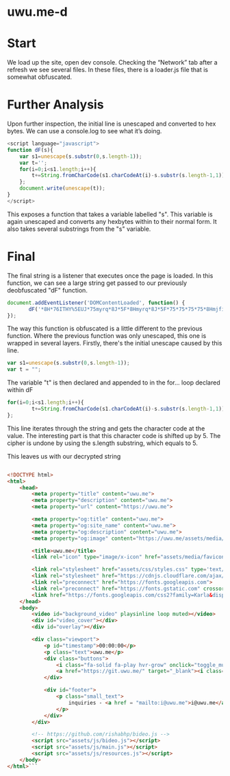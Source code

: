 # uwu.me-d

# Start

We load up the site, open dev console. Checking the “Network” tab after a refresh we see several files. In these files, there is a loader.js file 	that is somewhat obfuscated.

# Further Analysis

Upon further inspection, the initial line is unescaped and converted to hex bytes. We can use a console.log to see what it’s doing.

```js
<script language="javascript">
function dF(s){
	var s1=unescape(s.substr(0,s.length-1)); 
    var t='';
	for(i=0;i<s1.length;i++){
        t+=String.fromCharCode(s1.charCodeAt(i)-s.substr(s.length-1,1));
    };
    document.write(unescape(t));
}
</script>
```

This exposes a function that takes a variable labelled "s". This variable is again unescaped and converts any hexbytes within to their normal form. It also takes several substrings from the "s" variable. 

# Final

The final string is a listener that executes once the page is loaded. In this function, we can see a large string get passed to our previously deobfuscated "dF" function. 

```js
document.addEventListener('DOMContentLoaded', function() {
       dF('*8H*76ITHY%5EUJ*75myrq*8J*5F*8Hmyrq*8J*5F*75*75*75*75*8Hmjfi*8J*5F*75*75*75*75*75*75*75*75*8Hrjyf*75uwtujwy%7E*8I*77ynyqj*77*75htsyjsy*8I*77z%7Cz3rj*77*8J*5F*75*75*75*75*75*75*75*75*8Hrjyf*75uwtujwy%7E*8I*77ijxhwnuynts*77*75htsyjsy*8I*77z%7Cz3rj*77*8J*5F*75*75*75*75*75*75*75*75*8Hrjyf*75uwtujwy%7E*8I*77zwq*77*75htsyjsy*8I*77myyux*8F44z%7Cz3rj*77*8J*5F*5F*75*75*75*75*75*75*75*75*8Hrjyf*75uwtujwy%7E*8I*77tl*8Fynyqj*77*75htsyjsy*8I*77z%7Cz3rj*77*8J*5F*75*75*75*75*75*75*75*75*8Hrjyf*75uwtujwy%7E*8I*77tl*8Fxnyjdsfrj*77*75htsyjsy*8I*77z%7Cz3rj*77*8J*5F*75*75*75*75*75*75*75*75*8Hrjyf*75uwtujwy%7E*8I*77tl*8Fijxhwnuynts*77*75htsyjsy*8I*77z%7Cz3rj*77*8J*5F*75*75*75*75*75*75*75*75*8Hrjyf*75uwtujwy%7E*8I*77tl*8Fnrflj*77*75htsyjsy*8I*77myyux*8F44z%7Cz3rj4fxxjyx4rjinf4ixdnhts3usl*77*8J*5F*5F*75*75*75*75*75*75*75*75*8Hynyqj*8Jz%7Cz3rj*8H4ynyqj*8J*5F*75*75*75*75*75*75*75*75*8Hqnsp*75wjq*8I*77nhts*77*75y%7Euj*8I*77nrflj4%7D2nhts*77*75mwjk*8I*77fxxjyx4rjinf4kf%7Bnhts3nht*77*8J*5F*5F*75*75*75*75*75*75*75*75*8Hqnsp*75wjq*8I*77xy%7Eqjxmjjy*77*75mwjk*8I*77fxxjyx4hxx4xy%7Eqjx3hxx*77*75y%7Euj*8I*7%3Cyj%7Dy4hxx*7%3C*8J*5F*75*75*75*75*75*75*75*75*8Hqnsp*75wjq*8I*77xy%7Eqjxmjjy*77*75mwjk*8I*77myyux*8F44hisox3hqtzikqfwj3htr4fof%7D4qngx4ktsy2f%7Cjxtrj4%3B36374hxx4fqq3rns3hxx*77*75y%7Euj*8I*7%3Cyj%7Dy4hxx*7%3C*8J*5F*75*75*75*75*75*75*75*75*8Hqnsp*75wjq*8I*77uwjhtssjhy*77*75mwjk*8I*77myyux*8F44ktsyx3lttlqjfunx3htr*77*8J*5F*75*75*75*75*75*75*75*75*8Hqnsp*75wjq*8I*77uwjhtssjhy*77*75mwjk*8I*77myyux*8F44ktsyx3lxyfynh3htr*77*75hwtxxtwnlns*8J*5F*75*75*75*75*75*75*75*75*8Hqnsp*75mwjk*8I*77myyux*8F44ktsyx3lttlqjfunx3htr4hxx7*8Kkfrnq%7E*8IPfwqf*7%3Binxuqf%7E*8Ix%7Cfu*77*75wjq*8I*77xy%7Eqjxmjjy*77*8J*5F*75*75*75*75*8H4mjfi*8J*5F*75*75*75*75*8Hgti%7E*8J*5F*75*75*75*75*75*75*75*75*8H%7Bnijt*75ni*8I*77gfhplwtzsid%7Bnijt*77*75uqf%7Exnsqnsj*75qttu*75rzyji*8J*8H4%7Bnijt*8J*5F*75*75*75*75*75*75*75*75*8Hin%7B*75ni*8I*77%7Bnijtdht%7Bjw*77*8J*8H4in%7B*8J*5F*75*75*75*75*75*75*75*75*8Hin%7B*75ni*8I*77t%7Bjwqf%7E*77*8J*8H4in%7B*8J*5F*5F*75*75*75*75*75*75*75*75*8Hin%7B*75hqfxx*8I*77%7Bnj%7Cutwy*77*8J*5F*75*75*75*75*75*75*75*75*75*75*75*75*8Hu*75ni*8I*77ynrjxyfru*77*8J55*8F55*8F55*8H4u*8J*5F*75*75*75*75*75*75*75*75*75*75*75*75*8Hu*75hqfxx*8I*77yj%7Dy*77*8Jz%7Cz3rj*8H4u*8J*5F*75*75*75*75*75*75*75*75*75*75*75*75*8Hin%7B*75hqfxx*8I*77gzyytsx*77*8J*5F*75*75*75*75*75*75*75*75*75*75*75*75*75*75*75*75*8Hn*75hqfxx*8I*77kf2xtqni*75kf2uqf%7E*75m%7Bw2lwt%7C*77*75tshqnhp*8I*77ytllqjdrzyj*7%3D*7%3E*77*8J*8H4n*8J*5F*75*75*75*75*75*75*75*75*75*75*75*75*75*75*75*75*8Hf*75mwjk*8I*77myyux*8F44lny3z%7Cz3rj4*77*75yfwljy*8I*77dgqfsp*77*8J*8Hn*75hqfxx*8I*77kf2gwfsix*75kf2lnyqfg*75m%7Bw2lwt%7C*77*8J*8H4n*8J*8H4f*8J*5F*75*75*75*75*75*75*75*75*75*75*75*75*8H4in%7B*8J*5F*5F*75*75*75*75*75*75*75*75*75*75*75*75*8Hin%7B*75ni*8I*77kttyjw*77*8J*5F*75*75*75*75*75*75*75*75*75*75*75*75*75*75*75*75*8Hu*75hqfxx*8I*77xrfqqdyj%7Dy*77*8J*5F*75*75*75*75*75*75*75*75*75*75*75*75*75*75*75*75*75*75*75*75nsvznwnjx*752*75*8Hf*75mwjk*75*8I*75*77rfnqyt*8FnEz%7Cz3rj*77*8JnEz%7Cz3rj*8H4f*8J*5F*75*75*75*75*75*75*75*75*75*75*75*75*75*75*75*75*8H4u*8J*5F*75*75*75*75*75*75*75*75*75*75*75*75*8H4in%7B*8J*5F*75*75*75*75*75*75*75*75*8H4in%7B*8J*5F*5F*75*75*75*75*75*75*75*75*8H*7622*75myyux*8F44lnymzg3htr4wnxmfgmu4gnijt3ox*7522*8J*5F*75*75*75*75*75*75*75*75*8Hxhwnuy*75xwh*8I*77fxxjyx4ox4gnijt3ox*77*8J*8H4xhwnuy*8J*5F*75*75*75*75*75*75*75*75*8Hxhwnuy*75xwh*8I*77fxxjyx4ox4rfns3ox*77*8J*8H4xhwnuy*8J*5F*75*75*75*75*75*75*75*75*8Hxhwnuy*75xwh*8I*77fxxjyx4ox4wjxtzwhjx3ox*77*8J*8H4xhwnuy*8J*5F*75*75*75*75*8H4gti%7E*8J*5F*8H4myrq*8J5');
});
```

The way this function is obfuscated is a little different to the previous function. Where the previous function was only unescaped, this one is wrapped in several layers. Firstly, there's the initial unescape caused by this line.

```js 
var s1=unescape(s.substr(0,s.length-1)); 
var t = "";
```

The variable "t" is then declared and appended to in the for... loop declared within dF
```js
for(i=0;i<s1.length;i++){
        t+=String.fromCharCode(s1.charCodeAt(i)-s.substr(s.length-1,1));
};
```
This line iterates through the string and gets the character code at the value. The interesting part is that this character code is shifted up by 5.
The cipher is undone by using the s.length substring, which equals to 5.

This leaves us with our decrypted string

```html

<!DOCTYPE html>
<html>
    <head>
        <meta property="title" content="uwu.me">
        <meta property="description" content="uwu.me">
        <meta property="url" content="https://uwu.me">

        <meta property="og:title" content="uwu.me">
        <meta property="og:site_name" content="uwu.me">
        <meta property="og:description" content="uwu.me">
        <meta property="og:image" content="https://uwu.me/assets/media/ds_icon.png">

        <title>uwu.me</title>
        <link rel="icon" type="image/x-icon" href="assets/media/favicon.ico">

        <link rel="stylesheet" href="assets/css/styles.css" type='text/css'>
        <link rel="stylesheet" href="https://cdnjs.cloudflare.com/ajax/libs/font-awesome/6.1.2/css/all.min.css" type='text/css'>
        <link rel="preconnect" href="https://fonts.googleapis.com">
        <link rel="preconnect" href="https://fonts.gstatic.com" crossorigin>
        <link href="https://fonts.googleapis.com/css2?family=Karla&display=swap" rel="stylesheet">
    </head>
    <body>
        <video id="background_video" playsinline loop muted></video>
        <div id="video_cover"></div>
        <div id="overlay"></div>

        <div class="viewport">
            <p id="timestamp">00:00:00</p>
            <p class="text">uwu.me</p>
            <div class="buttons">
                <i class="fa-solid fa-play hvr-grow" onclick="toggle_mute()"></i>
                <a href="https://git.uwu.me/" target="_blank"><i class="fa-brands fa-gitlab hvr-grow"></i></a>
            </div>

            <div id="footer">
                <p class="small_text">
                    inquiries - <a href = "mailto:i@uwu.me">i@uwu.me</a>
                </p>
            </div>
        </div>

        <!-- https://github.com/rishabhp/bideo.js -->
        <script src="assets/js/bideo.js"></script>
        <script src="assets/js/main.js"></script>
        <script src="assets/js/resources.js"></script>
    </body>
</html>```

